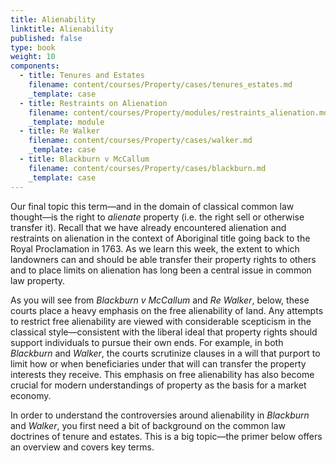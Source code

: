 ```yaml
---
title: Alienability
linktitle: Alienability
published: false
type: book
weight: 10
components:
  - title: Tenures and Estates
    filename: content/courses/Property/cases/tenures_estates.md
    _template: case
  - title: Restraints on Alienation
    filename: content/courses/Property/modules/restraints_alienation.md
    _template: module
  - title: Re Walker
    filename: content/courses/Property/cases/walker.md
    _template: case
  - title: Blackburn v McCallum
    filename: content/courses/Property/cases/blackburn.md
    _template: case
---
```



Our final topic this term—and in the domain of classical common law thought—is the right to *alienate* property (i.e. the right sell or otherwise transfer it). Recall that we have already encountered alienation and restraints on alienation in the context of Aboriginal title going back to the Royal Proclamation in 1763. As we learn this week, the extent to which landowners can and should be able transfer their property rights to others and to place limits on alienation has long been a central issue in common law property.

As you will see from *Blackburn v McCallum* and *Re Walker*, below, these courts place a heavy emphasis on the free alienability of land. Any attempts to restrict free alienability are viewed with considerable scepticism in the classical style—consistent with the liberal ideal that property rights should support individuals to pursue their own ends. For example, in both *Blackburn* and *Walker*, the courts scrutinize clauses in a will that purport to limit how or when beneficiaries under that will can transfer the property interests they receive. This emphasis on free alienability has also become crucial for modern understandings of property as the basis for a market economy. 

In order to understand the controversies around alienability in *Blackburn* and *Walker*, you first need a bit of background on the common law doctrines of tenure and estates. This is a big topic—the primer below offers an overview and covers key terms.
